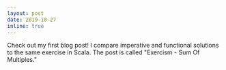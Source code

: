 ```yaml
---
layout: post
date: 2019-10-27
inline: true
---
```


Check out my first blog post! I compare imperative and functional solutions to the same exercise in Scala.  The post is called  "Exercism - Sum Of Multiples."